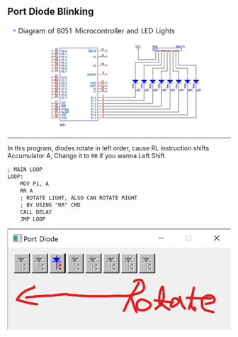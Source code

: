 ## Port Diode Blinking

![img_1](../IMAGES/PICTURES/MP_3.png)

---

In this program, diodes rotate in left order, cause RL instruction shifts Accumulator A, Change it to `RR` if you wanna Left Shift

```
; MAIN LOOP
LOOP:
	MOV P1, A
	RR A
	; ROTATE LIGHT, ALSO CAN ROTATE RIGHT 
	; BY USING "RR" CMD
	CALL DELAY
	JMP LOOP
```

![img_1](../IMAGES/PICTURES/MP_2.png)
